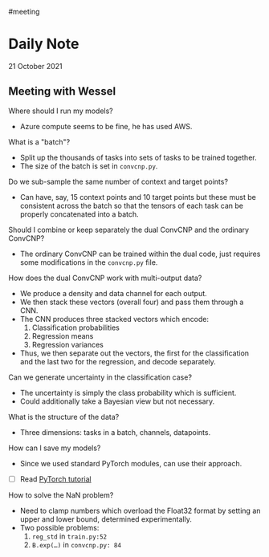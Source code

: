 #meeting
# Daily Note

21 October 2021

## Meeting with Wessel

Where should I run my models?

- Azure compute seems to be fine, he has used AWS.

What is a "batch"?

- Split up the thousands of tasks into sets of tasks to be trained together.
- The size of the batch is set in `convcnp.py`.

Do we sub-sample the same number of context and target points?

- Can have, say, 15 context points and 10 target points but these must be consistent across the batch so that the tensors of each task can be properly concatenated into a batch.

Should I combine or keep separately the dual ConvCNP and the ordinary ConvCNP?

- The ordinary ConvCNP can be trained within the dual code, just requires some modifications in the `convcnp.py` file.

How does the dual ConvCNP work with multi-output data?

- We produce a density and data channel for each output.
- We then stack these vectors (overall four) and pass them through a CNN.
- The CNN produces three stacked vectors which encode:
	1. Classification probabilities
	2. Regression means
	3. Regression variances
- Thus, we then separate out the vectors, the first for the classification and the last two for the regression, and decode separately.

Can we generate uncertainty in the classification case?

- The uncertainty is simply the class probability which is sufficient.
- Could additionally take a Bayesian view but not necessary.

What is the structure of the data?

- Three dimensions: tasks in a batch, channels, datapoints.

How can I save my models?

- Since we used standard PyTorch modules, can use their approach.
- [ ] Read [PyTorch tutorial](https://pytorch.org/tutorials/beginner/saving_loading_models.html)

How to solve the NaN problem?

- Need to clamp numbers which overload the Float32 format by setting an upper and lower bound, determined experimentally.
- Two possible problems:
	1. `reg_std` in `train.py:52`
	2. `B.exp(…)` in `convcnp.py: 84`